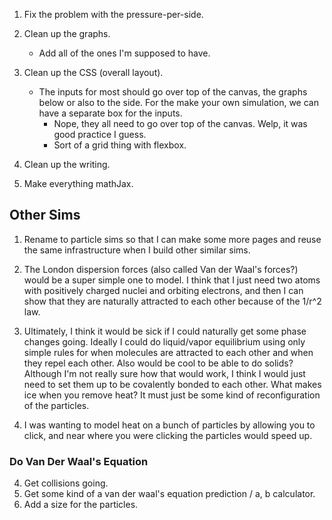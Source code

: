 

1. Fix the problem with the pressure-per-side.

1. Clean up the graphs.
    - Add all of the ones I'm supposed to have.
1. Clean up the CSS (overall layout).
    - The inputs for most should go over top of the canvas, the graphs below or also to the side. For the make your own simulation, we can have a separate box for the inputs.
        - Nope, they all need to go over top of the canvas. Welp, it was good practice I guess.
        - Sort of a grid thing with flexbox.
1. Clean up the writing.
1. Make everything mathJax.

## Other Sims
1. Rename to particle sims so that I can make some more pages and reuse the same infrastructure when I build other similar sims.

1. The London dispersion forces (also called Van der Waal's forces?) would be a super simple one to model. I think that I just need two atoms with positively charged nuclei and orbiting electrons, and then I can show that they are naturally attracted to each other because of the 1/r^2 law.
1. Ultimately, I think it would be sick if I could naturally get some phase changes going. Ideally I could do liquid/vapor equilibrium using only simple rules for when molecules are attracted to each other and when they repel each other. Also would be cool to be able to do solids? Although I'm not really sure how that would work, I think I would just need to set them up to be covalently bonded to each other. What makes ice when you remove heat? It must just be some kind of reconfiguration of the particles.
1. I was wanting to model heat on a bunch of particles by allowing you to click, and near where you were clicking the particles would speed up.


### Do Van Der Waal's Equation
4. Get collisions going.
5. Get some kind of a van der waal's equation prediction / a, b calculator.
6. Add a size for the particles.


